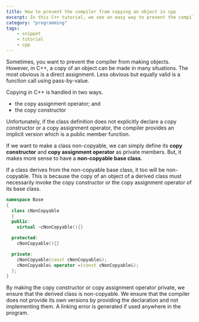 ```yaml
---
title: How to prevent the compiler from copying an object in cpp
excerpt: In this C++ tutorial, we see an easy way to prevent the compiler from making objects, i.e. non-copyable objects.
category: "programming"
tags:
    - snippet
    - tutorial
    - cpp
---
```


Sometimes, you want to prevent the compiler from making objects. However, in C++, a copy of an object can be made in many situations. The most obvious is a direct assignment. Less obvious but equally valid is a function call using pass-by-value.

Copying in C++ is handled in two ways.

-   the copy assignment operator; and
-   the copy constructor

Unfortunately, if the class definition does not explicitly declare a copy constructor or a copy assignment operator, the compiler provides an implicit version which is a public member function.

If we want to make a class non-copyable, we can simply define its **copy constructor** and **copy assignment operator** as private members. But, it makes more sense to have a **non-copyable base class**.

If a class derives from the non-copyable base class, it too will be non-copyable. This is because the copy of an object of a derived class must necessarily invoke the copy constructor or the copy assignment operator of its base class.

```cpp
namespace Base
{
  class cNonCopyable
  {
  public:
    virtual ~cNonCopyable(){}

  protected:
    cNonCopyable(){}

  private:
    cNonCopyable(const cNonCopyable&);
    cNonCopyable& operator =(const cNonCopyable&);
  };
}
```

By making the copy constructor or copy assignment operator private, we ensure that the derived class is non-copyable. We ensure that the compiler does not provide its own versions by providing the declaration and not implementing them. A linking error is generated if used anywhere in the program.
